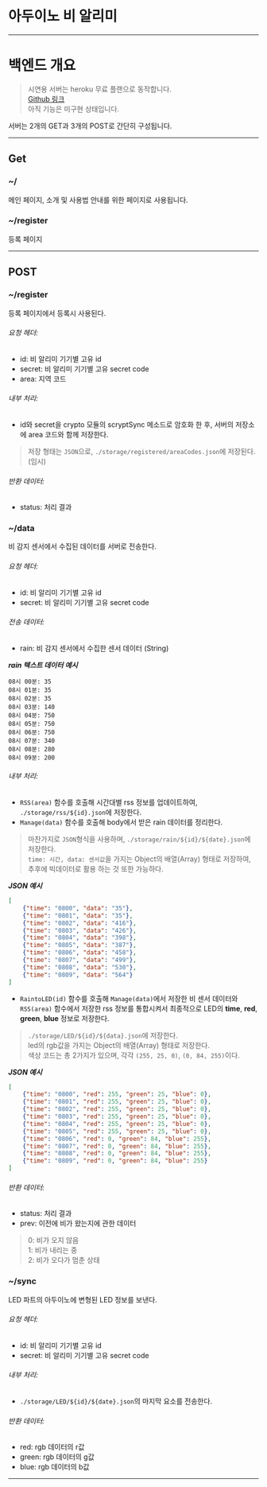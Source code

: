 # 아두이노 비 알리미

***

# 백엔드 개요
> 시연용 서버는 heroku 무료 플랜으로 동작합니다.  
> [Github 링크](https://github.com/bjy0212/arduino_rain_alarm_back)  
> 아직 기능은 미구현 상태입니다.  

서버는 2개의 GET과 3개의 POST로 간단히 구성됩니다.

---

## Get

### ~/
메인 페이지, 소개 및 사용법 안내를 위한 페이지로 사용됩니다.

### ~/register
등록 페이지

---

## POST

### ~/register
등록 페이지에서 등록시 사용된다.
###### 요청 헤더:
 - id: 비 알리미 기기별 고유 id
 - secret: 비 알리미 기기별 고유 secret code
 - area: 지역 코드

###### 내부 처리:
 - id와 secret을 crypto 모듈의 scryptSync 메소드로 암호화 한 후, 서버의 저장소에 area 코드와 함께 저장한다.
> 저장 형태는 `JSON`으로, `./storage/registered/areaCodes.json`에 저장된다. (임시)

###### 반환 데이터:
 - status: 처리 결과

### ~/data
비 감지 센서에서 수집된 데이터를 서버로 전송한다.
###### 요청 헤더:
 - id: 비 알리미 기기별 고유 id
 - secret: 비 알리미 기기별 고유 secret code

###### 전송 데이터:
 - rain: 비 감지 센서에서 수집한 센서 데이터 (String)

***rain 텍스트 데이터 예시***
```text
08시 00분: 35
08시 01분: 35
08시 02분: 35
08시 03분: 140
08시 04분: 750
08시 05분: 750
08시 06분: 750
08시 07분: 340
08시 08분: 280
08시 09분: 200
```

###### 내부 처리:
 - `RSS(area)` 함수를 호출해 시간대별 rss 정보를 업데이트하여, `./storage/rss/${id}.json`에 저장한다.
 - `Manage(data)` 함수를 호출해 body에서 받은 rain 데이터를 정리한다.  
> 마찬가지로 `JSON`형식을 사용하며, `./storage/rain/${id}/${date}.json`에 저장한다.  
> `time: 시간, data: 센서값`을 가지는 Object의 배열(Array) 형태로 저장하여, 추후에 빅데이터로 활용 하는 것 또한 가능하다.

***JSON 예시***
```json
[
    {"time": "0800", "data": "35"},
    {"time": "0801", "data": "35"},
    {"time": "0802", "data": "416"},
    {"time": "0803", "data": "426"},
    {"time": "0804", "data": "398"},
    {"time": "0805", "data": "387"},
    {"time": "0806", "data": "458"},
    {"time": "0807", "data": "499"},
    {"time": "0808", "data": "530"},
    {"time": "0809", "data": "564"}
]
```

 - `RaintoLED(id)` 함수를 호출해 `Manage(data)`에서 저장한 비 센서 데이터와 `RSS(area)` 함수에서 저장한 rss 정보를 통합시켜서 최종적으로 LED의 **time**, **red**, **green**, **blue** 정보로 저장한다.

> `./storage/LED/${id}/${data}.json`에 저장한다.  
> led의 rgb값을 가지는 Object의 배열(Array) 형태로 저장한다.  
> 색상 코드는 총 2가지가 있으며, 각각 `(255, 25, 0)`, `(0, 84, 255)`이다.

***JSON 예시***
```json
[
    {"time": "0800", "red": 255, "green": 25, "blue": 0},
    {"time": "0801", "red": 255, "green": 25, "blue": 0},
    {"time": "0802", "red": 255, "green": 25, "blue": 0},
    {"time": "0803", "red": 255, "green": 25, "blue": 0},
    {"time": "0804", "red": 255, "green": 25, "blue": 0},
    {"time": "0805", "red": 255, "green": 25, "blue": 0},
    {"time": "0806", "red": 0, "green": 84, "blue": 255},
    {"time": "0807", "red": 0, "green": 84, "blue": 255},
    {"time": "0808", "red": 0, "green": 84, "blue": 255},
    {"time": "0809", "red": 0, "green": 84, "blue": 255}
]
```

###### 반환 데이터:
 - status: 처리 결과
 - prev: 이전에 비가 왔는지에 관한 데이터

> 0: 비가 오지 않음  
> 1: 비가 내리는 중  
> 2: 비가 오다가 멈춘 상태  

### ~/sync
LED 파트의  아두이노에 변형된 LED 정보를 보낸다.
###### 요청 헤더:
 - id: 비 알리미 기기별 고유 id
 - secret: 비 알리미 기기별 고유 secret code

###### 내부 처리:
 - `./storage/LED/${id}/${date}.json`의 마지막 요소를 전송한다.

###### 반환 데이터:
 - red: rgb 데이터의 r값
 - green: rgb 데이터의 g값
 - blue: rgb 데이터의 b값

***